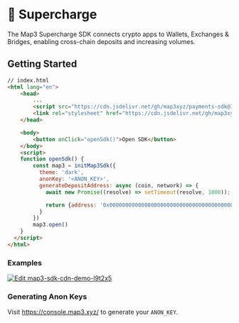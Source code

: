 # 💸 Supercharge

The Map3 Supercharge SDK connects crypto apps to Wallets, Exchanges & Bridges,
enabling cross-chain deposits and increasing volumes.

## Getting Started

```html
// index.html
<html lang="en">
    <head>
        ...
        <script src="https://cdn.jsdelivr.net/gh/map3xyz/payments-sdk@1/dist/global/index.js"></script>
        <link rel="stylesheet" href="https://cdn.jsdelivr.net/gh/map3xyz/payments-sdk@1/dist/index.css"></link>
    </head>

    <body>
        <button onClick="openSdk()">Open SDK</button>
    </body>
    <script>
    function openSdk() {
        const map3 = initMap3Sdk({
          theme: 'dark',
          anonKey: '<ANON_KEY>',
          generateDepositAddress: async (coin, network) => {
            await new Promise((resolve) => setTimeout(resolve, 1000));

            return {address: '0x0000000000000000000000000000000000000000'};
          }
        })
        map3.open()
    }
  </script>
</html>
```

### Examples
[![Edit map3-sdk-cdn-demo-l9t2x5](https://codesandbox.io/static/img/play-codesandbox.svg)](https://codesandbox.io/s/map3-sdk-cdn-demo-l9t2x5)

### Generating Anon Keys

Visit https://console.map3.xyz/ to generate your `ANON_KEY`.
